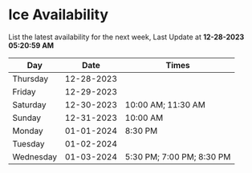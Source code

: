 # Ice Availability

List the latest availability for the next week, Last Update at **12-28-2023 05:20:59 AM**

| Day         | Date        | Times       |
| ----------- | ----------- | ----------- |
|Thursday|12-28-2023||
|Friday|12-29-2023||
|Saturday|12-30-2023|10:00 AM; 11:30 AM|
|Sunday|12-31-2023|10:00 AM|
|Monday|01-01-2024|8:30 PM|
|Tuesday|01-02-2024||
|Wednesday|01-03-2024|5:30 PM; 7:00 PM; 8:30 PM|

